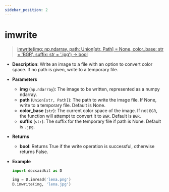 ```yaml
---
sidebar_position: 2
---
```


# imwrite

> [imwrite(img: np.ndarray, path: Union[str, Path] = None, color_base: str = 'BGR', suffix: str = '.jpg') -> bool](https://github.com/DocsaidLab/DocsaidKit/blob/012540eebaebb2718987dd3ec0f7dcf40f403caa/docsaidkit/vision/improc.py#L245C1-L272C67)

- **Description**: Write an image to a file with an option to convert color space. If no path is given, write to a temporary file.

- **Parameters**
    - **img** (`np.ndarray`): The image to be written, represented as a numpy ndarray.
    - **path** (`Union[str, Path]`): The path to write the image file. If None, write to a temporary file. Default is None.
    - **color_base** (`str`): The current color space of the image. If not `BGR`, the function will attempt to convert it to `BGR`. Default is `BGR`.
    - **suffix** (`str`): The suffix for the temporary file if path is None. Default is `.jpg`.

- **Returns**
    - **bool**: Returns True if the write operation is successful, otherwise returns False.

- **Example**

    ```python
    import docsaidkit as D

    img = D.imread('lena.png')
    D.imwrite(img, 'lena.jpg')
    ```
